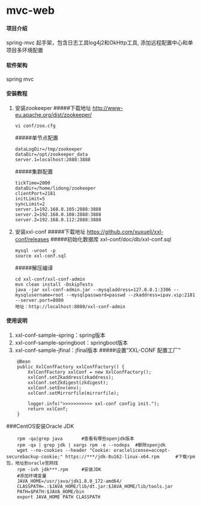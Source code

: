 # mvc-web

#### 项目介绍
spring-mvc 起手架，包含日志工具log4j2和OkHttp工具,
添加远程配置中心和单项目多环境配置

#### 软件架构
spring mvc

#### 安装教程

1. 安装zookeeper
    #####下载地址
	http://www-eu.apache.org/dist/zookeeper/
	```
	vi conf/zoo.cfg
	```
	#####单节点配置
    ```
    dataLogDir=/tmp/zookeeper
    dataDir=/opt/zookeeper_data
    server.1=localhost:2888:3888
    ```
 	#####集群配置
    ```aidl
    tickTime=2000
    dataDir=/home/lidong/zookeeper
    clientPort=2181
    initLimit=5
    syncLimit=2
    server.1=192.168.0.105:2888:3888
    server.2=192.168.0.108:2888:3888
    server.2=192.168.0.112:2888:3888
    ```
	
2. 安装xxl-conf
    #####下载地址
    https://github.com/xuxueli/xxl-conf/releases
    #####初始化数据库
    xxl-conf/doc/db/xxl-conf.sql
    ```
    mysql -uroot -p
    source xxl-conf.sql
    ```
    #####解压编译
    ```
    cd xxl-conf/xxl-conf-admin
    mvn clean install -DskipTests
    java -jar xxl-conf-admin.jar --mysqladdress=127.0.0.1:3306 --mysqlusername=root --mysqlpassword=passwd --zkaddress=ipav.vip:2181 --server.port=8080
    地址：http://localhost:8080/xxl-conf-admin
    ```

#### 使用说明
1. xxl-conf-sample-spring：spring版本
2. xxl-conf-sample-springboot：springboot版本
3. xxl-conf-sample-jfinal：jfinal版本
#####设置“XXL-CONF 配置工厂”
```
    @Bean
    public XxlConfFactory xxlConfFactory() {
        XxlConfFactory xxlConf = new XxlConfFactory();
        xxlConf.setZkaddress(zkaddress);
        xxlConf.setZkdigest(zkdigest);
        xxlConf.setEnv(env);
        xxlConf.setMirrorfile(mirrorfile);
    
        logger.info(">>>>>>>>>>> xxl-conf config init.");
        return xxlConf;
    }
   ```
    
###CentOS安装Oracle JDK
```
    rpm -qa|grep java 		#查看有哪些openjdk版本
    rpm -qa | grep jdk | xargs rpm -e --nodeps  #删除openjdk
    wget --no-cookies --header "Cookie: oraclelicense=accept-securebackup-cookie;" https://***/jdk-8u162-linux-x64.rpm		#下载rpm包，地址到oracle官网找
    rpm -ivh jdk***.rpm		#安装JDK
    #添加环境变量
    JAVA_HOME=/usr/java/jdk1.8.0_172-amd64/
    CLASSPATH=.:$JAVA_HOME/lib/dt.jar:$JAVA_HOME/lib/tools.jar
    PATH=$PATH:$JAVA_HOME/bin
    export JAVA_HOME PATH CLASSPATH
```
